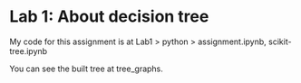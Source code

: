 # Lab 1: About decision tree

My code for this assignment is at Lab1 > python > assignment.ipynb, scikit-tree.ipynb

You can see the built tree at tree_graphs.
